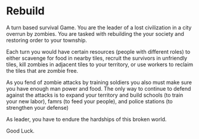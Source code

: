 # Rebuild
A turn based survival Game. You are the leader of a lost civilization in a city overrun by zombies. You are tasked with rebuilding the your society and restoring order to your township.

Each turn you would have certain resources (people with different roles) to either scavenge for food in nearby tiles, recruit the survivors in unfriendly tiles, kill zombies in adjacent tiles to your territory, or use workers to reclaim the tiles that are zombie free. 

As you fend of zombie attacks by training soldiers you also must make sure you have enough man power and food. The only way to continue to defend against the attacks is to expand your territory and build schools (to train your new labor), famrs (to feed your people), and police stations (to strengthen your defense)

As leader, you have to endure the hardships of this broken world. 

Good Luck. 
